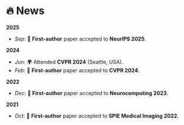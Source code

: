 # 🔥 News

**2025**
- *Sep*: 🎉 **First-author** paper accepted to **NeurIPS 2025**.  

**2024**
- *Jun*: 🌍 Attended **CVPR 2024** (Seattle, USA).  
- *Feb*: 🎉 **First-author** paper accepted to **CVPR 2024**.  

**2022**
- *Dec*: 🎉 **First-author** paper accepted to **Neurocomputing 2023**.  

**2021**
- *Oct*: 🎉 **First-author** paper accepted to **SPIE Medical Imaging 2022**.  
